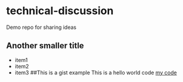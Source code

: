 # technical-discussion
Demo repo for sharing ideas
## Another smaller title
* item1
* item2
* item3
##This is a gist example
This is a hello world code [my code](https://gist.github.com/RamachandranSitaraman/f450d0e8ec8156bd21e3ff13b1482c05)
